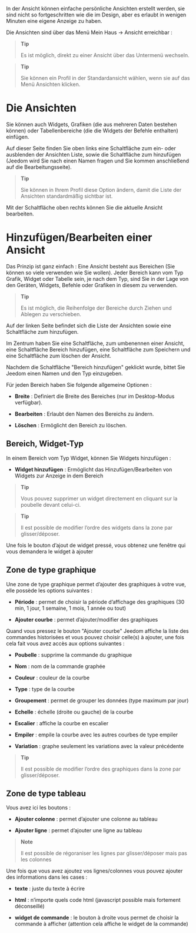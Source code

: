 In der Ansicht können einfache persönliche Ansichten erstellt werden, sie sind nicht so fortgeschritten wie die im Design, aber es erlaubt in wenigen Minuten eine eigene Anzeige zu haben.

Die Ansichten sind über das Menü  Mein Haus → Ansicht erreichbar :

> **Tip**
>
> Es ist möglich, direkt zu einer Ansicht über das Untermenü wechseln.

> **Tip**
>
> Sie können ein Profil in der Standardansicht wählen, wenn sie auf das
> Menü Ansichten klicken. 

Die Ansichten 
========

Sie können auch Widgets, Grafiken (die aus mehreren Daten bestehen
können) oder Tabellenbereiche (die die Widgets der Befehle 
enthalten) einfügen.

Auf dieser Seite finden Sie oben links eine Schaltfläche zum ein- oder
ausblenden der Ansichten Liste, sowie die Schaltfläche zum hinzufügen
(Jeedom wird Sie nach einen Namen fragen und Sie kommen anschließend auf die Bearbeitungsseite).

> **Tip**
>
> Sie können in Ihrem Profil diese Option ändern, damit die Liste der
> Ansichten standardmäßig sichtbar ist.

Mit der Schaltfläche oben rechts können Sie die aktuelle Ansicht bearbeiten.

Hinzufügen/Bearbeiten einer Ansicht
=======================

Das Prinzip ist ganz einfach : Eine Ansicht besteht aus Bereichen (Sie
können so viele verwenden wie Sie wollen). Jeder Bereich kann vom Typ
Grafik, Widget oder Tabelle sein, je nach dem Typ, sind Sie in der Lage von
den Geräten, Widgets, Befehle oder Grafiken in diesem zu verwenden.

> **Tip**
>
> Es ist möglich, die Reihenfolge der Bereiche durch Ziehen und Ablegen zu verschieben.

Auf der linken Seite befindet sich die Liste der Ansichten sowie eine
Schaltfläche zum hinzufügen.

Im Zentrum haben Sie eine Schaltfläche, zum umbenennen einer Ansicht,
eine Schaltfläche Bereich hinzufügen, eine Schaltfläche zum Speichern und
eine Schaltfläche zum löschen der Ansicht. 

Nachdem die Schaltfläche "Bereich hinzufügen" geklickt wurde, bittet Sie
Jeedom einen Namen und den Typ einzugeben.

Für jeden Bereich haben Sie folgende allgemeine Optionen :

-   **Breite** : Definiert die Breite des Bereiches (nur im
    Desktop-Modus verfügbar).

-   **Bearbeiten** : Erlaubt den Namen des Bereichs zu ändern.

-   **Löschen** : Ermöglicht den Bereich zu löschen.

Bereich, Widget-Typ
-------------------

In einem Bereich vom Typ Widget, können Sie Widgets hinzufügen :

-   **Widget hinzufügen** : Ermöglicht das Hinzufügen/Bearbeiten von Widgets 
    zur Anzeige in dem Bereich

> **Tip**
>
> Vous pouvez supprimer un widget directement en cliquant sur la
> poubelle devant celui-ci.

> **Tip**
>
> Il est possible de modifier l’ordre des widgets dans la zone par
> glisser/déposer.

Une fois le bouton d’ajout de widget pressé, vous obtenez une fenêtre
qui vous demandera le widget à ajouter

Zone de type graphique 
----------------------

Une zone de type graphique permet d’ajouter des graphiques à votre vue,
elle possède les options suivantes :

-   **Période** : permet de choisir la période d’affichage des
    graphiques (30 min, 1 jour, 1 semaine, 1 mois, 1 année ou tout)

-   **Ajouter courbe** : permet d’ajouter/modifier des graphiques

Quand vous pressez le bouton "Ajouter courbe" Jeedom affiche la liste
des commandes historisées et vous pouvez choisir celle(s) à ajouter, une
fois cela fait vous avez accès aux options suivantes :

-   **Poubelle** : supprime la commande du graphique

-   **Nom** : nom de la commande graphée

-   **Couleur** : couleur de la courbe

-   **Type** : type de la courbe

-   **Groupement** : permet de grouper les données (type maximum
    par jour)

-   **Echelle** : échelle (droite ou gauche) de la courbe

-   **Escalier** : affiche la courbe en escalier

-   **Empiler** : empile la courbe avec les autres courbes de type
    empiler

-   **Variation** : graphe seulement les variations avec la valeur
    précédente

> **Tip**
>
> Il est possible de modifier l’ordre des graphiques dans la zone par
> glisser/déposer.

Zone de type tableau 
--------------------

Vous avez ici les boutons :

-   **Ajouter colonne** : permet d’ajouter une colonne au tableau

-   **Ajouter ligne** : permet d’ajouter une ligne au tableau

> **Note**
>
> Il est possible de régoraniser les lignes par glisser/déposer mais pas
> les colonnes

Une fois que vous avez ajoutez vos lignes/colonnes vous pouvez ajouter
des informations dans les cases :

-   **texte** : juste du texte à écrire

-   **html** : n’importe quels code html (javascript possible mais
    fortement déconseillé)

-   **widget de commande** : le bouton à droite vous permet de choisir
    la commande à afficher (attention cela affiche le widget de
    la commande)


